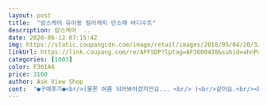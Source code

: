 ```yaml
---
layout: post 
title:  "맘스케어 유아용 컬러캐릭 민소매 바디수트" 
description: 맘스케어  ..
date: 2020-06-12 07:15:42 
img: https://static.coupangcdn.com/image/retail/images/2018/05/04/20/3/9aa7a918-6939-44f5-b6a8-6cea358141da.jpg 
linkUrl: https://link.coupang.com/re/AFFSDP?lptag=AF3600438&subid=ahnPublicAsk&pageKey=89859046&itemId=280370770&vendorItemId=3684840695&traceid=V0-113-282aeced97b63e95 
categories: [1003] 
color: F361A6 
price: 3160 
author: Ask View Shop 
cont:  "●구매후기●<br/>(물론 여름 되어봐야겠지만요... <br/> )<br/>같아요.<br/><br/>그거자르려다옷도살짝자름.<br/>.<br/><br/>그럼에도 불구하고 한장 남은 사이즈를 구입하고<br/>노오란 개나리 색상에 오리 디자인이 너무 귀엽고<br/>로켓와우(새벽배송)으로 잘받았습니다.<br/><br/>메이드인차이나.<br/>.<br/><br/>보니 2월초 태어난 손녀 올 여름에 입힐 수 있을것<br/>사이즈도 넉넉하고 잘맞습니다.<br/> 처음에 색이 빨간색이라 너무 지튼빨강색아닐까 했는데<br/>소재도 여름에 가볍게 입기 좋은것 같아요.<br/><br/>손녀 올 여름에 입히려고 보자마자 주문했네요.<br/><br/>아이들옷표딱지는밖에잇는데.<br/>.<br/><br/>여유있게 80호로 주문하려는데 품절이... <br/><br/>이쁜 빨간색이네요 이거하고 토토로도 샀어요 둘다 이쁘네요ㅎ<br/>일부러넉넉하게한치수크게시킴.<br/>.<br/><br/>잘라내기도모하게너무잘박아두셧다.<br/>.<br/><br/>판매자님 이쁜옷 더 많이 올려 주세요.<br/> ^^<br/>" 
---
```

